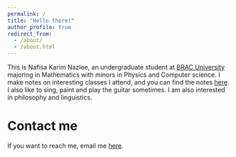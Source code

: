 ```yaml
---
permalink: /
title: "Hello there!"
author_profile: true
redirect_from: 
  - /about/
  - /about.html
---
```


This is Nafisa Karim Nazlee, an undergraduate student at [BRAC University](https://bracu.ac.bd) majoring in Mathematics with minors in Physics and Computer science. I make notes on interesting classes I attend, and you can find the notes [here](https://nafisanazlee.github.io/notes/). I also like to sing, paint and play the guitar sometimes. I am also interested in philosophy and linguistics.

Contact me
======
If you want to reach me, email me [here](nafisanazlee3@gmail.com).
